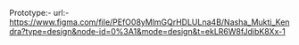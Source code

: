 Prototype:-
url:-https://www.figma.com/file/PEfO08yMlmGQrHDLULna4B/Nasha_Mukti_Kendra?type=design&node-id=0%3A1&mode=design&t=ekLR6W8fJdibK8Xx-1
